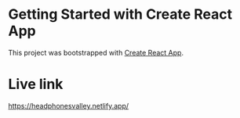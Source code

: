# Getting Started with Create React App

This project was bootstrapped with [Create React App](https://github.com/facebook/create-react-app).

# Live link
https://headphonesvalley.netlify.app/
